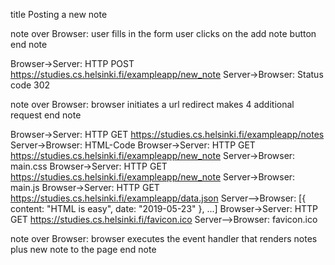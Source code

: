 title Posting a new note

note over Browser:
user fills in the form
user clicks on the add note button
end note

Browser->Server: HTTP POST https://studies.cs.helsinki.fi/exampleapp/new_note
Server->Browser: Status code 302

note over Browser:
browser initiates a url redirect
makes 4 additional request
end note

Browser->Server: HTTP GET https://studies.cs.helsinki.fi/exampleapp/notes
Server->Browser: HTML-Code
Browser->Server: HTTP GET https://studies.cs.helsinki.fi/exampleapp/new_note
Server->Browser: main.css
Browser->Server: HTTP GET https://studies.cs.helsinki.fi/exampleapp/new_note
Server->Browser: main.js
Browser->Server: HTTP GET https://studies.cs.helsinki.fi/exampleapp/data.json
Server-->Browser: [{ content: "HTML is easy", date: "2019-05-23" }, ...]
Browser->Server: HTTP GET https://studies.cs.helsinki.fi/favicon.ico
Server-->Browser: favicon.ico

note over Browser:
browser executes the event handler
that renders notes plus new note to the page
end note

